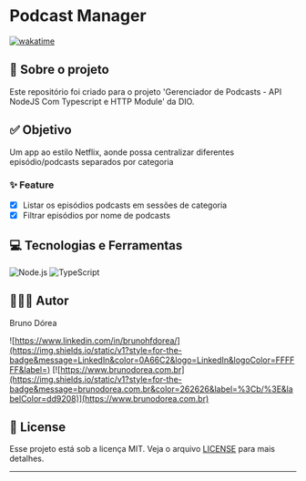 # Podcast Manager

[![wakatime](https://wakatime.com/badge/user/68660678-6b86-4b78-98df-f5f41a37e1bc/project/9dabb935-2ad3-47aa-b19c-be3368024d7a.svg)](https://wakatime.com/badge/user/68660678-6b86-4b78-98df-f5f41a37e1bc/project/9dabb935-2ad3-47aa-b19c-be3368024d7a)

## 💼 Sobre o projeto

Este repositório foi criado para o projeto 'Gerenciador de Podcasts - API NodeJS Com Typescript e HTTP Module' da DIO.

## ✅ Objetivo

Um app ao estilo Netflix, aonde possa centralizar diferentes episódio/podcasts separados por categoria

### ✨ Feature

- [x] Listar os episódios podcasts em sessões de categoria
- [x] Filtrar episódios por nome de podcasts

## 💻 Tecnologias e Ferramentas

![Node.js](https://img.shields.io/static/v1?style=for-the-badge&message=Node.js&color=5FA04E&logo=Node.js&logoColor=FFFFFF&label=)
![TypeScript](https://img.shields.io/static/v1?style=for-the-badge&message=TypeScript&color=3178C6&logo=TypeScript&logoColor=FFFFFF&label=)

## 👨🏽‍💻 Autor

Bruno Dórea

![https://www.linkedin.com/in/brunohfdorea/](https://img.shields.io/static/v1?style=for-the-badge&message=LinkedIn&color=0A66C2&logo=LinkedIn&logoColor=FFFFFF&label=)
[![https://www.brunodorea.com.br](https://img.shields.io/static/v1?style=for-the-badge&message=brunodorea.com.br&color=262626&label=%3Cb/%3E&labelColor=dd9208)](https://www.brunodorea.com.br)

## 📝 License

Esse projeto está sob a licença MIT. Veja o arquivo [LICENSE](LICENSE) para mais detalhes.

---
